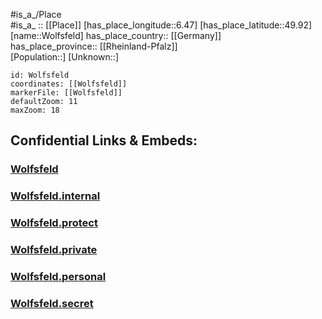 ﻿---
location: [49.92,6.47] 
mapzoom: [7,12] 
mapmarker: city 
type: City
tags:
- geo/City


SpocWebEntityId: 35687
isDeleted: false
confidential: public

---
#is_a_/Place  
#is_a_ :: [[Place]] 
[has_place_longitude::6.47] 
[has_place_latitude::49.92] 
[name::Wolfsfeld] 
has_place_country:: [[Germany]]  
has_place_province:: [[Rheinland-Pfalz]]  
[Population::] 
[Unknown::] 


```leaflet
id: Wolfsfeld
coordinates: [[Wolfsfeld]] 
markerFile: [[Wolfsfeld]] 
defaultZoom: 11 
maxZoom: 18
```


## Confidential Links & Embeds: 

### [Wolfsfeld](/_public/Earth/Continent/Europe/Europe~Central/Germany/Germany~West/Rheinland-Pfalz/counties~RP/Eifelkreis_Bitburg-Prüm/cities~Prüm/Bitburger_Land/City/Wolfsfeld.md) 

### [Wolfsfeld.internal](/_internal/Earth/Continent/Europe/Europe~Central/Germany/Germany~West/Rheinland-Pfalz/counties~RP/Eifelkreis_Bitburg-Prüm/cities~Prüm/Bitburger_Land/City/Wolfsfeld.internal.md) 

### [Wolfsfeld.protect](/_protect/Earth/Continent/Europe/Europe~Central/Germany/Germany~West/Rheinland-Pfalz/counties~RP/Eifelkreis_Bitburg-Prüm/cities~Prüm/Bitburger_Land/City/Wolfsfeld.protect.md) 

### [Wolfsfeld.private](/_private/Earth/Continent/Europe/Europe~Central/Germany/Germany~West/Rheinland-Pfalz/counties~RP/Eifelkreis_Bitburg-Prüm/cities~Prüm/Bitburger_Land/City/Wolfsfeld.private.md) 

### [Wolfsfeld.personal](/_personal/Earth/Continent/Europe/Europe~Central/Germany/Germany~West/Rheinland-Pfalz/counties~RP/Eifelkreis_Bitburg-Prüm/cities~Prüm/Bitburger_Land/City/Wolfsfeld.personal.md) 

### [Wolfsfeld.secret](/_secret/Earth/Continent/Europe/Europe~Central/Germany/Germany~West/Rheinland-Pfalz/counties~RP/Eifelkreis_Bitburg-Prüm/cities~Prüm/Bitburger_Land/City/Wolfsfeld.secret.md) 
